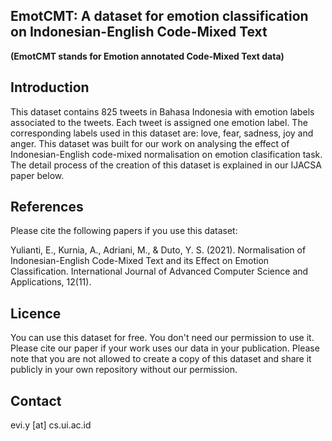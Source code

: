 ## EmotCMT: A dataset for emotion classification on Indonesian-English Code-Mixed Text  
**(EmotCMT stands for Emotion annotated Code-Mixed Text data)**

## Introduction
This dataset contains 825 tweets in Bahasa Indonesia with emotion labels associated to the tweets. Each tweet is assigned one emotion label. The corresponding labels used in this dataset are: love, fear, sadness, joy and anger. This dataset was built for our work on analysing the effect of Indonesian-English code-mixed normalisation on emotion clasification task. The detail process of the creation of this dataset is explained in our IJACSA paper below.

## References
Please cite the following papers if you use this dataset:

Yulianti, E., Kurnia, A., Adriani, M., & Duto, Y. S. (2021). Normalisation of Indonesian-English Code-Mixed Text and its Effect on Emotion Classification. International Journal of Advanced Computer Science and Applications, 12(11).

## Licence
You can use this dataset for free. You don't need our permission to use it. Please cite our paper if your work uses our data in your publication.
Please note that you are not allowed to create a copy of this dataset and share it publicly in your own repository without our permission.

## Contact
evi.y [at] cs.ui.ac.id
